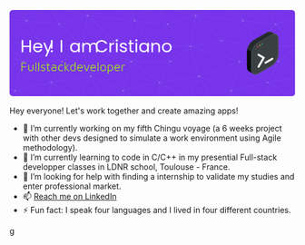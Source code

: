 ![Header](./github-header-image.png)

<!--
**cris-valente/cris-valente** is a ✨ _special_ ✨ repository because its `README.md` (this file) appears on your GitHub profile.

Here are some ideas to get you started:
-->
Hey everyone! Let's work together and create amazing apps! 

- 🔭 I’m currently working on my fifth Chingu voyage (a 6 weeks project with other devs designed to simulate a work environment using Agile methodology).
- 🌱 I’m currently learning to code in C/C++ in my presential Full-stack developper classes in LDNR school, Toulouse - France.
- 🤔 I’m looking for help with finding a internship to validate my studies and enter professional market.
- 📫 [Reach me on LinkedIn](https://www.linkedin.com/in/cristiano-valente/)
- ⚡ Fun fact: I speak four languages and I lived in four different countries. 

g
